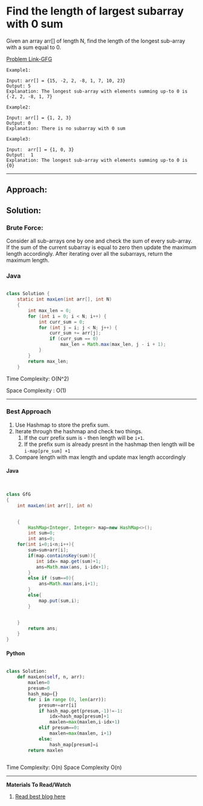 # Find the length of largest subarray with 0 sum

Given an array arr[] of length N, find the length of the longest sub-array with a sum equal to 0.

[Problem Link-GFG](https://www.geeksforgeeks.org/find-the-largest-subarray-with-0-sum/)

```
Example1:

Input: arr[] = {15, -2, 2, -8, 1, 7, 10, 23}
Output: 5
Explanation: The longest sub-array with elements summing up-to 0 is {-2, 2, -8, 1, 7}

Example2:

Input: arr[] = {1, 2, 3}
Output: 0
Explanation: There is no subarray with 0 sum

Example3:

Input:  arr[] = {1, 0, 3}
Output:  1
Explanation: The longest sub-array with elements summing up-to 0 is {0}

```

---

## **Approach**:

## **Solution**:

### **Brute Force**:

Consider all sub-arrays one by one and check the sum of every sub-array. If the sum of the current subarray is equal to zero then update the maximum length accordingly. After iterating over all the subarrays, return the maximum length.

### Java

```Java

class Solution {
    static int maxLen(int arr[], int N)
    {
        int max_len = 0;
        for (int i = 0; i < N; i++) {
            int curr_sum = 0;
            for (int j = i; j < N; j++) {
                curr_sum += arr[j];
                if (curr_sum == 0)
                    max_len = Math.max(max_len, j - i + 1);
            }
        }
        return max_len;
    }

```

Time Complexity: O(N^2)

Space Complexity : O(1)

---

### **Best Approach**

1. Use Hashmap to store the prefix sum.
2. Iterate through the hashmap and check two things.
   1. If the curr prefix sum is - then length will be `i+1`.
   2. If the prefix sum is already presnt in the hashmap then length will be `i-map[pre_sum] +1`
3. Compare length with max length and update max length accordingly

#### Java

```Java


class GfG
{
    int maxLen(int arr[], int n)


    {
        HashMap<Integer, Integer> map=new HashMap<>();
        int sum=0;
        int ans=0;
    for(int i=0;i<n;i++){
        sum=sum+arr[i];
        if(map.containsKey(sum)){
           int idx= map.get(sum)+1;
           ans=Math.max(ans, i-idx+1);
        }
        else if (sum==0){
            ans=Math.max(ans,i+1);
        }
        else{
            map.put(sum,i);
        }


    }
        return ans;
    }
}

```

#### Python

```python

class Solution:
    def maxLen(self, n, arr):
        maxlen=0
        presum=0
        hash_map={}
        for i in range (0, len(arr)):
            presum+=arr[i]
            if hash_map.get(presum,-1)!=-1:
                idx=hash_map[presum]+1
                maxlen=max(maxlen,i-idx+1)
            elif presum==0:
                maxlen=max(maxlen, i+1)
            else:
                hash_map[presum]=i
        return maxlen



```

Time Complexity: O(n)
Space Complexity O(n)

---

**Materials To Read/Watch**

1. [Read best blog here](https://www.geeksforgeeks.org/find-the-largest-subarray-with-0-sum/)
